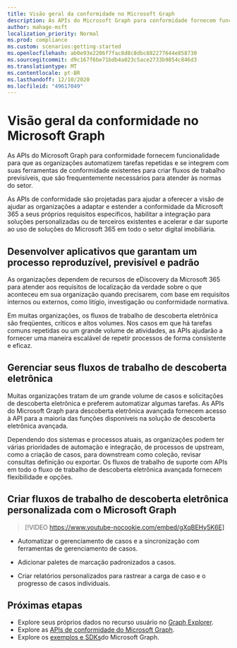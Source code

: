 ```yaml
---
title: Visão geral da conformidade no Microsoft Graph
description: As APIs do Microsoft Graph para conformidade fornecem funcionalidade para que as organizações automatizem tarefas repetidas e se integrem com suas ferramentas de conformidade existentes para criar fluxos de trabalho previsíveis, que são frequentemente necessários para atender às normas do setor.
author: mahage-msft
localization_priority: Normal
ms.prod: compliance
ms.custom: scenarios:getting-started
ms.openlocfilehash: ab0e93e2206f7fac8d8c8dbc882277644e858730
ms.sourcegitcommit: d9c167f6be71bdb4a023c5ace2733b9854c846d3
ms.translationtype: MT
ms.contentlocale: pt-BR
ms.lasthandoff: 12/10/2020
ms.locfileid: "49617049"
---
```

# <a name="overview-of-compliance-in-microsoft-graph"></a>Visão geral da conformidade no Microsoft Graph

As APIs do Microsoft Graph para conformidade fornecem funcionalidade para que as organizações automatizem tarefas repetidas e se integrem com suas ferramentas de conformidade existentes para criar fluxos de trabalho previsíveis, que são frequentemente necessários para atender às normas do setor.

As APIs de conformidade são projetadas para ajudar a oferecer a visão de ajudar as organizações a adaptar e estender a conformidade da Microsoft 365 a seus próprios requisitos específicos, habilitar a integração para soluções personalizadas ou de terceiros existentes e acelerar e dar suporte ao uso de soluções do Microsoft 365 em todo o setor digital imobiliária.

## <a name="develop-applications-that-ensure-a-repeatable-predictable-and-standard-process"></a>Desenvolver aplicativos que garantam um processo reproduzível, previsível e padrão

As organizações dependem de recursos de eDiscovery da Microsoft 365 para atender aos requisitos de localização da verdade sobre o que aconteceu em sua organização quando precisarem, com base em requisitos internos ou externos, como litígio, investigação ou conformidade normativa.

Em muitas organizações, os fluxos de trabalho de descoberta eletrônica são freqüentes, críticos e altos volumes. Nos casos em que há tarefas comuns repetidas ou um grande volume de atividades, as APIs ajudarão a fornecer uma maneira escalável de repetir processos de forma consistente e eficaz.

## <a name="manage-your-ediscovery-workflows"></a>Gerenciar seus fluxos de trabalho de descoberta eletrônica

Muitas organizações tratam de um grande volume de casos e solicitações de descoberta eletrônica e preferem automatizar algumas tarefas. As APIs do Microsoft Graph para descoberta eletrônica avançada fornecem acesso à API para a maioria das funções disponíveis na solução de descoberta eletrônica avançada.

Dependendo dos sistemas e processos atuais, as organizações podem ter várias prioridades de automação e integração, de processos de upstream, como a criação de casos, para downstream como coleção, revisar consultas definição ou exportar. Os fluxos de trabalho de suporte com APIs em todo o fluxo de trabalho de descoberta eletrônica avançada fornecem flexibilidade e opções.

## <a name="build-custom-ediscovery-workflows-with-microsoft-graph"></a>Criar fluxos de trabalho de descoberta eletrônica personalizada com o Microsoft Graph

> [!VIDEO https://www.youtube-nocookie.com/embed/gXqBEHy5K6E]

- Automatizar o gerenciamento de casos e a sincronização com ferramentas de gerenciamento de casos.

- Adicionar paletes de marcação padronizados a casos.

- Criar relatórios personalizados para rastrear a carga de caso e o progresso de casos individuais.

## <a name="next-steps"></a>Próximas etapas

- Explore seus próprios dados no recurso usuário no [Graph Explorer](https://developer.microsoft.com/graph/graph-explorer).
- Explore as [APIs de conformidade do Microsoft Graph](/graph/api/resources/complianceapioverview).
- Explore os [exemplos e SDKs](https://developer.microsoft.com/graph/gallery/?filterBy=Samples,SDKs)do Microsoft Graph.
